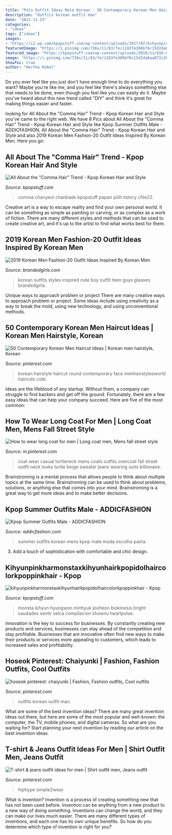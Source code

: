```yaml
---
title: "Polo Outfit Ideas Male Korean - 50 Contemporary Korean Men Haircut Ideas"
description: "Outfits korean outfit man"
date: "2022-11-23"
categories:
- "ideas"
tags: ["ideas"]
images:
- "https://i2.wp.com/kpopstuff.com/wp-content/uploads/2017/07/kihyunpinkharmonstaxkihyunhairkpopidolhaircolorkpoppinkhair.jpg?ssl=1"
featuredImage: "https://i.pinimg.com/736x/11/83/fe/1183fe306bf6c15d2da0aa072c2bc55b.jpg"
featured_image: "https://kpopstuff.com/wp-content/uploads/2016/11/EXO-kpop-hairstyles-chanyeol-korean-men-hair-commatrend.jpg"
image: "https://i.pinimg.com/736x/11/83/fe/1183fe306bf6c15d2da0aa072c2bc55b.jpg"
ShowToc: true
author: "Hertha Robel"
---
```



Do you ever feel like you just don't have enough time to do everything you want? Maybe you're like me, and you feel like there's always something else that needs to be done, even though you feel like you can easily do it. Maybe you've heard about this new trend called "DIY" and think it's great for making things easier and faster.

	

		
looking for All About the &quot;Comma Hair&quot; Trend - Kpop Korean Hair and Style you've came to the right web. We have 8 Pics about All About the &quot;Comma Hair&quot; Trend - Kpop Korean Hair and Style like Kpop Summer Outfits Male - ADDICFASHION, All About the &quot;Comma Hair&quot; Trend - Kpop Korean Hair and Style and also 2019 Korean Men Fashion-20 Outfit Ideas Inspired By Korean Men. Here you go:
		
    
## All About The &quot;Comma Hair&quot; Trend - Kpop Korean Hair And Style

<img loading=lazy src="https://kpopstuff.com/wp-content/uploads/2016/11/EXO-kpop-hairstyles-chanyeol-korean-men-hair-commatrend.jpg" onerror="this.onerror=null;this.src='https://tse3.mm.bing.net/th?id=OIP.4jDhhzeRl8OM3HP-k-9V0QHaLM&amp;pid=15.1';" alt="All About the &quot;Comma Hair&quot; Trend - Kpop Korean Hair and Style">

_Source: kpopstuff.com_

>comma chanyeol chanbaek kpopstuff papan pilih tistory cfile22. 

	

Creative art is a way to escape reality and find your own personal world. It can be something as simple as painting or carving, or as complex as a work of fiction. There are many different styles and methods that can be used to create creative art, and it's up to the artist to find what works best for them.

    
## 2019 Korean Men Fashion-20 Outfit Ideas Inspired By Korean Men

<img loading=lazy src="https://www.brandedgirls.com/wp-content/uploads/2015/09/d51229aa19d947d420f8d6a71575b6b7.jpg" onerror="this.onerror=null;this.src='https://tse2.mm.bing.net/th?id=OIP.zhVK2Zdjheq_Y2iuNbcW1QHaLH&amp;pid=15.1';" alt="2019 Korean Men Fashion-20 Outfit Ideas Inspired By Korean Men">

_Source: brandedgirls.com_

>korean outfits styles inspired cute boy outfit teen guys glasses brandedgirls. 

	

Unique ways to approach problem or project
There are many creative ways to approach problem or project. Some ideas include using creativity as a way to break the mold, using new technology, and using unconventional methods.

    
## 50 Contemporary Korean Men Haircut Ideas | Korean Men Hairstyle, Korean

<img loading=lazy src="https://i.pinimg.com/originals/a1/41/0f/a1410f168767163e2164492ab9c5df76.jpg" onerror="this.onerror=null;this.src='https://tse3.mm.bing.net/th?id=OIP.hCMtl0E6nsaxFr8peQTKKwHaNK&amp;pid=15.1';" alt="50 Contemporary Korean Men Haircut Ideas | Korean men hairstyle, Korean">

_Source: pinterest.com_

>korean hairstyle haircut round contemporary face menhairstylesworld haircuts cute. 

	

Ideas are the lifeblood of any startup. Without them, a company can struggle to find backers and get off the ground. Fortunately, there are a few easy ideas that can help your company succeed. Here are five of the most common: 

    
## How To Wear Long Coat For Men | Long Coat Men, Mens Fall Street Style

<img loading=lazy src="https://i.pinimg.com/736x/a8/3e/ab/a83eab7a8d0619b44a85a88477615b87.jpg" onerror="this.onerror=null;this.src='https://tse2.mm.bing.net/th?id=OIP.HuqFXDXNbepDhm0J5XGuggHaLG&amp;pid=15.1';" alt="How to wear long coat for men | Long coat men, Mens fall street style">

_Source: in.pinterest.com_

>coat wear casual turtleneck mens coats outfits overcoat fall street outfit neck looks turtle beige sweater jeans wearing suits billionaire. 

	

Brainstroming is a mental process that allows people to think about multiple topics at the same time. Brainstroming can be used to think about problems, solutions, or anything else that comes into your mind. Brainstroming is a great way to get more ideas and to make better decisions.

    
## Kpop Summer Outfits Male - ADDICFASHION

<img loading=lazy src="https://i.pinimg.com/originals/28/55/8b/28558b0ed3c3be297da7afd91bca23c3.jpg" onerror="this.onerror=null;this.src='https://tse1.mm.bing.net/th?id=OIP.ILS3dtkZijneMYy5xJzIWQHaLH&amp;pid=15.1';" alt="Kpop Summer Outfits Male - ADDICFASHION">

_Source: addicfashion.com_

>summer outfits korean mens kpop male moda escolha pasta. 

	

3. Add a touch of sophistication with comfortable and chic design.

    
## Kihyunpinkharmonstaxkihyunhairkpopidolhaircolorkpoppinkhair - Kpop

<img loading=lazy src="https://i2.wp.com/kpopstuff.com/wp-content/uploads/2017/07/kihyunpinkharmonstaxkihyunhairkpopidolhaircolorkpoppinkhair.jpg?ssl=1" onerror="this.onerror=null;this.src='https://tse2.mm.bing.net/th?id=OIP.QvKSHcwJsZ-qsg5HCehI8QHaJ3&amp;pid=15.1';" alt="kihyunpinkharmonstaxkihyunhairkpopidolhaircolorkpoppinkhair - Kpop">

_Source: kpopstuff.com_

>monsta kihyun hyungwon minhyuk jooheon biokinesis bright saudades sentir selca compilacion shownu heartpulse. 

	

Innovation is the key to success for businesses. By constantly creating new products and services, businesses can stay ahead of the competition and stay profitable. Businesses that are innovative often find new ways to make their products or services more appealing to customers, which leads to increased sales and profitability.

    
## Hoseok Pinterest: Chaiyunki | Fashion, Fashion Outfits, Cool Outfits

<img loading=lazy src="https://i.pinimg.com/originals/96/d3/a0/96d3a001b4df03890373237388e424aa.jpg" onerror="this.onerror=null;this.src='https://tse4.mm.bing.net/th?id=OIP.ZH2uHvJmmQPzoplyC4lK5wHaHa&amp;pid=15.1';" alt="hoseok pinterest: chaiyunki | Fashion, Fashion outfits, Cool outfits">

_Source: pinterest.com_

>outfits korean outfit man. 

	

What are some of the best invention ideas?
There are many great invention ideas out there, but here are some of the most popular and well-known: the computer, the TV, mobile phones, and digital cameras. So what are you waiting for? Start planning your next invention by reading our article on the best invention ideas.

    
## T-shirt &amp; Jeans Outfit Ideas For Men | Shirt Outfit Men, Jeans Outfit

<img loading=lazy src="https://i.pinimg.com/736x/11/83/fe/1183fe306bf6c15d2da0aa072c2bc55b.jpg" onerror="this.onerror=null;this.src='https://tse2.mm.bing.net/th?id=OIP.VVHwldenGJYSP97lmfzVtgHaPv&amp;pid=15.1';" alt="T-shirt &amp; jeans outfit ideas for men | Shirt outfit men, Jeans outfit">

_Source: pinterest.com_

>hiphype simple2wear. 

	

What is invention?
Invention is a process of creating something new that has not been used before. Invention can be anything from a new product to a new way of doing something. Inventions can change the world, and they can make our lives much easier. There are many different types of inventions, and each one has its own unique benefits. So how do you determine which type of invention is right for you?

